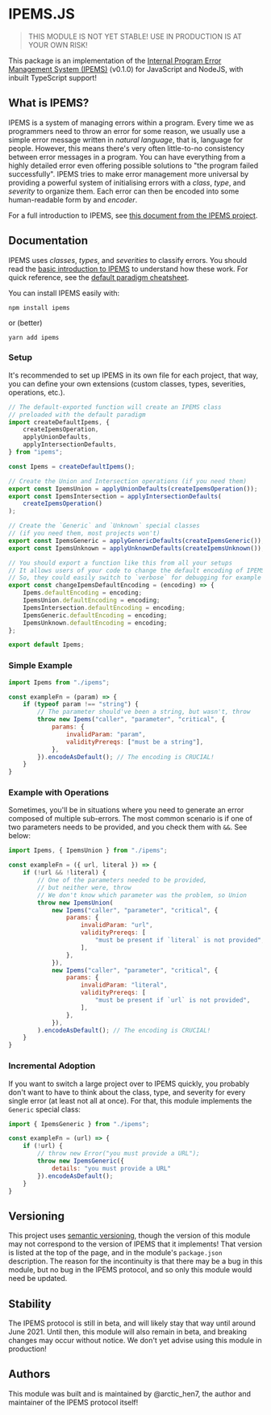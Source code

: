 # IPEMS.JS

> THIS MODULE IS NOT YET STABLE! USE IN PRODUCTION IS AT YOUR OWN RISK!

This package is an implementation of the [Internal Program Error Management System (IPEMS)](https://github.com/arctic-hen7/ipems) (v0.1.0) for JavaScript and NodeJS, with inbuilt TypeScript support!

## What is IPEMS?

IPEMS is a system of managing errors within a program. Every time we as programmers need to throw an error for some reason, we usually use a simple error message written in *natural language*, that is, language for people. However, this means there's very often little-to-no consistency between error messages in a program. You can have everything from a highly detailed error even offering possible solutions to "the program failed successfully". IPEMS tries to make error management more universal by providing a powerful system of initialising errors with a *class*, *type*, and *severity* to organize them. Each error can then be encoded into some human-readable form by and *encoder*.

For a full introduction to IPEMS, see [this document from the IPEMS project](https://github.com/arctic-hen7/ipems/blob/main/protocol/basic-introduction.md).

## Documentation

IPEMS uses *classes*, *types*, and *severities* to classify errors. You should read the [basic introduction to IPEMS](https://github.com/arctic-hen7/ipems/blob/main/protocol/basic-introduction.md) to understand how these work. For quick reference, see the [default paradigm cheatsheet](./cheatsheet.md).

You can install IPEMS easily with:
```
npm install ipems
```
or (better)
```
yarn add ipems
```

### Setup

It's recommended to set up IPEMS in its own file for each project, that way, you can define your own extensions (custom classes, types, severities, operations, etc.).

```javascript
// The default-exported function will create an IPEMS class
// preloaded with the default paradigm
import createDefaultIpems, {
	createIpemsOperation,
	applyUnionDefaults,
	applyIntersectionDefaults,
} from "ipems";

const Ipems = createDefaultIpems();

// Create the Union and Intersection operations (if you need them)
export const IpemsUnion = applyUnionDefaults(createIpemsOperation());
export const IpemsIntersection = applyIntersectionDefaults(
	createIpemsOperation()
);

// Create the `Generic` and `Unknown` special classes
// (if you need them, most projects won't)
export const IpemsGeneric = applyGenericDefaults(createIpemsGeneric());
export const IpemsUnknown = applyUnknownDefaults(createIpemsUnknown());

// You should export a function like this from all your setups
// It allows users of your code to change the default encoding of IPEMS
// So, they could easily switch to `verbose` for debugging for example
export const changeIpemsDefaultEncoding = (encoding) => {
	Ipems.defaultEncoding = encoding;
	IpemsUnion.defaultEncoding = encoding;
	IpemsIntersection.defaultEncoding = encoding;
	IpemsGeneric.defaultEncoding = encoding;
	IpemsUnknown.defaultEncoding = encoding;
};

export default Ipems;
```

### Simple Example
```javascript
import Ipems from "./ipems";

const exampleFn = (param) => {
	if (typeof param !== "string") {
		// The parameter should've been a string, but wasn't, throw
		throw new Ipems("caller", "parameter", "critical", {
			params: {
				invalidParam: "param",
				validityPrereqs: ["must be a string"],
			},
		}).encodeAsDefault(); // The encoding is CRUCIAL!
	}
}
```

### Example with Operations

Sometimes, you'll be in situations where you need to generate an error composed of multiple sub-errors. The most common scenario is if one of two parameters needs to be provided, and you check them with `&&`. See below:

```javascript
import Ipems, { IpemsUnion } from "./ipems";

const exampleFn = ({ url, literal }) => {
	if (!url && !literal) {
		// One of the parameters needed to be provided,
		// but neither were, throw
		// We don't know which parameter was the problem, so Union
		throw new IpemsUnion(
			new Ipems("caller", "parameter", "critical", {
				params: {
					invalidParam: "url",
					validityPrereqs: [
						"must be present if `literal` is not provided",
					],
				},
			}),
			new Ipems("caller", "parameter", "critical", {
				params: {
					invalidParam: "literal",
					validityPrereqs: [
						"must be present if `url` is not provided",
					],
				},
			}),
		).encodeAsDefault(); // The encoding is CRUCIAL!
	}
}
```

### Incremental Adoption

If you want to switch a large project over to IPEMS quickly, you probably don't want to have to think about the class, type, and severity for every single error (at least not all at once). For that, this module implements the `Generic` special class:

```javascript
import { IpemsGeneric } from "./ipems";

const exampleFn = (url) => {
	if (!url) {
		// throw new Error("you must provide a URL");
		throw new IpemsGeneric({ 
			details: "you must provide a URL"
		}).encodeAsDefault();
	}
}
```

## Versioning

This project uses [semantic versioning](https://semver.org/), though the version of this module may not correspond to the version of IPEMS that it implements! That version is listed at the top of the page, and in the module's `package.json` description. The reason for the incontinuity is that there may be a bug in this module, but no bug in the IPEMS protocol, and so only this module would need be updated.

## Stability

The IPEMS protocol is still in beta, and will likely stay that way until around June 2021. Until then, this module will also remain in beta, and breaking changes may occur without notice. We don't yet advise using this module in production!

## Authors

This module was built and is maintained by @arctic_hen7, the author and maintainer of the IPEMS protocol itself!
